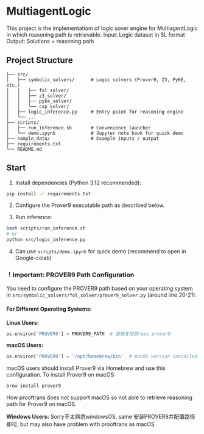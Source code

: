 # MultiagentLogic
This project is the implementatiom of logic sover engine for MultiagentLogic in which reasoning path is retrievable.
Input: Logic dataset in SL format
Output: Solutions + reasoning path

## Project Structure

```text
├── src/                       
│   ├── symbolic_solvers/      # Logic solvers (Prover9, Z3, PyKE, etc.)
│   │   ├── fol_solver/
│   │   ├── z3_solver/
│   │   ├── pyke_solver/
│   │   └── csp_solver/
│   ├── logic_inference.py     # Entry point for reasoning engine
│   └── ...
├── scripts/
│   ├── run_inference.sh       # Convenience launcher
│   └── demo.ipynb             # Jupyter note book for quick demo
├── sample_data/               # Example inputs / output
├── requirements.txt           
└── README.md
```

## Start

1. Install dependencies (Python 3.12 recommended):
```bash
pip install -r requirements.txt
```

2. Configure the Prover9 executable path as described below.

3. Run inference:

```bash
bash scripts/run_inference.sh
# or
python src/logic_inference.py
```

4. Can use `scripts/demo.ipynb` for quick demo (recommend to open in Google-colab)


### ！Important: PROVER9 Path Configuration

You need to configure the PROVER9 path based on your operating system in `src/symbolic_solvers/fol_solver/prover9_solver.py` (around line 20-21).

#### For Different Operating Systems:

**Linux Users:**
```python
os.environ['PROVER9'] = PROVER9_PATH  # 直接复用原repo prover9
```

**macOS Users:**
```python
os.environ['PROVER9'] = '/opt/homebrew/bin'  # macOS version installed via Homebrew
```
macOS users should install Prover9 via Homebrew and use this configuration. To install Prover9 on macOS:
```bash
brew install prover9
```
How prooftrans does not support macOS so not able to retrieve reasoning path for Prover9 on macOS.

**Windows Users:**
Sorry不太熟悉windowsOS, same 安装PROVER9并配置路径即可, but may also have problem with prooftrans as macOS
